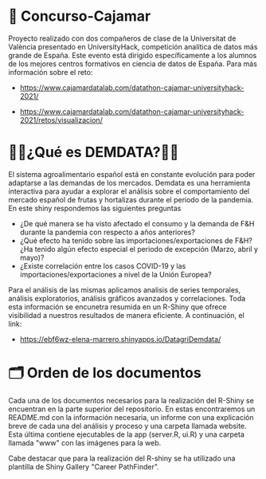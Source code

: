 # 🏅 Concurso-Cajamar

Proyecto realizado con dos compañeros de clase de la Universitat de València presentado en UniversityHack, competición analítica de datos más grande de España. Este evento está dirigido específicamente a los alumnos de los mejores centros formativos en ciencia de datos de España. Para más información sobre el reto:

- https://www.cajamardatalab.com/datathon-cajamar-universityhack-2021/

- https://www.cajamardatalab.com/datathon-cajamar-universityhack-2021/retos/visualizacion/

# 🍇🥭¿Qué es DEMDATA?🥕🍅

El sistema agroalimentario español está en constante evolución para poder adaptarse a las demandas de los mercados. Demdata es una herramienta interactiva para ayudar a explorar el análisis sobre el comportamiento del mercado español de frutas y hortalizas durante el periodo de la pandemia. En este shiny respondemos las siguientes preguntas 

- ¿De qué manera se ha visto afectado el consumo y la demanda de F&H durante la pandemia con respecto a años anteriores?
- ¿Qué efecto ha tenido sobre las importaciones/exportaciones de F&H?¿Ha tenido algún efecto especial el periodo de excepción (Marzo, abril y mayo)?
- ¿Existe correlación entre los casos COVID-19 y las importaciones/exportaciones a nivel de la Unión Europea?

Para el análisis de las mismas aplicamos analisis de series temporales, análisis exploratorios, análisis gráficos avanzados y correlaciones. Toda esta información se encunetra resumida en un R-Shiny que ofrece visibilidad a nuestros resultados de manera eficiente. A continuación, el link:

- https://ebf6wz-elena-marrero.shinyapps.io/DatagriDemdata/

# 🗂 Orden de los documentos

Cada una de los documentos necesarios para la realización del R-Shiny se encuentran en la parte superior del repositorio. En estas encontraremos un README.md con la información necesaria, un informe con una explicación breve de cada una del análisis y proceso y una carpeta llamada website. Esta última contiene ejecutables de la app (server.R, ui.R) y una carpeta llamada "www" con las imágenes para la web.
	
Cabe destacar que para la realización del R-shiny se ha utilizado una plantilla de Shiny Gallery "Career PathFinder".
